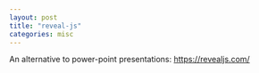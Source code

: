 ```yaml
---
layout: post
title: "reveal-js"
categories: misc
---
```


An alternative to power-point presentations: https://revealjs.com/
